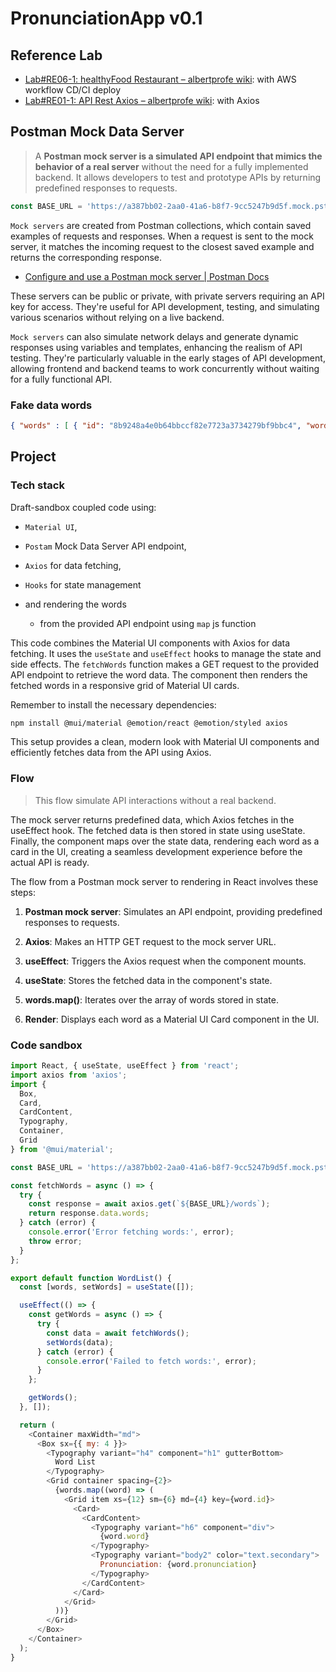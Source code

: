 # PronunciationApp v0.1

## Reference Lab

- [Lab#RE06-1: healthyFood Restaurant – albertprofe wiki](https://albertprofe.dev/reactjs/rjslab6-1.html): with AWS workflow CD/CI deploy
- [Lab#RE01-1: API Rest Axios – albertprofe wiki](https://albertprofe.dev/reactjs/rjslab1.html): with Axios

## Postman Mock Data Server

> A **Postman mock server is a simulated API endpoint that mimics the behavior of a real server** without the need for a fully implemented backend. It allows developers to test and prototype APIs by returning predefined responses to requests. 

```js
const BASE_URL = 'https://a387bb02-2aa0-41a6-b8f7-9cc5247b9d5f.mock.pstmn.io';
```

`Mock servers` are created from Postman collections, which contain saved examples of requests and responses. When a request is sent to the mock server, it matches the incoming request to the closest saved example and returns the corresponding response.

- [Configure and use a Postman mock server | Postman Docs](https://learning.postman.com/docs/designing-and-developing-your-api/mocking-data/setting-up-mock/)

These servers can be public or private, with private servers requiring an API key for access. They're useful for API development, testing, and simulating various scenarios without relying on a live backend.

`Mock servers` can also simulate network delays and generate dynamic responses using variables and templates, enhancing the realism of API testing. They're particularly valuable in the early stages of API development, allowing frontend and backend teams to work concurrently without waiting for a fully functional API.

### Fake data words

```json
{ "words" : [ { "id": "8b9248a4e0b64bbccf82e7723a3734279bf9bbc4", "word": "benevolent", "pronunciation": "/bɪˈnɛvələnt/" }, { "id": "3a7bd3e2a07e8c7e9b6e0d2c1f4a5b8d9c0e3f2", "word": "serendipity", "pronunciation": "/ˌserənˈdɪpɪti/" }, { "id": "5c9d7f3e1a2b4d6e8g0h9i7j6k5l4m3n2o1p", "word": "ephemeral", "pronunciation": "/ɪˈfɛmərəl/" }, { "id": "2f4e6d8c0b2a4d6e8f0a2c4e6g8i0k2m4o6q", "word": "ubiquitous", "pronunciation": "/juːˈbɪkwɪtəs/" }, { "id": "7h9j1l3n5p7r9t1v3x5z7b9d1f3h5j7l9n", "word": "mellifluous", "pronunciation": "/məˈlɪfluəs/" }, { "id": "1a3c5e7g9i1k3m5o7q9s1u3w5y7a9c1e3", "word": "eloquent", "pronunciation": "/ˈɛləkwənt/" }, { "id": "4b6d8f0h2j4l6n8p0r2t4v6x8z0b2d4f6", "word": "quintessential", "pronunciation": "/ˌkwɪntɪˈsenʃəl/" }, { "id": "9k1m3o5q7s9u1w3y5a7c9e1g3i5k7m9o", "word": "ethereal", "pronunciation": "/ɪˈθɪəriəl/" }, { "id": "2p4r6t8v0x2z4b6d8f0h2j4l6n8p0r2t", "word": "surreptitious", "pronunciation": "/ˌsʌrəpˈtɪʃəs/" }, { "id": "5u7w9y1a3c5e7g9i1k3m5o7q9s1u3w5", "word": "labyrinthine", "pronunciation": "/ˌlæbəˈrɪnθaɪn/" } ]}
```

## Project

### Tech stack

Draft-sandbox coupled code using:

- `Material UI`,

- `Postam` Mock Data Server API endpoint,

- `Axios` for data fetching,

- `Hooks` for state management

- and rendering the words 
  
  - from the provided API endpoint using `map` js function

This code combines the Material UI components with Axios for data fetching. It uses the `useState` and `useEffect` hooks to manage the state and side effects. The `fetchWords` function makes a GET request to the provided API endpoint to retrieve the word data. The component then renders the fetched words in a responsive grid of Material UI cards.

Remember to install the necessary dependencies:

```bash
npm install @mui/material @emotion/react @emotion/styled axios
```

This setup provides a clean, modern look with Material UI components and efficiently fetches data from the API using Axios.

### Flow

> This flow simulate API interactions without a real backend. 

The mock server returns predefined data, which Axios fetches in the useEffect hook. The fetched data is then stored in state using useState. Finally, the component maps over the state data, rendering each word as a card in the UI, creating a seamless development experience before the actual API is ready.

The flow from a Postman mock server to rendering in React involves these steps:

1. **Postman mock server**: Simulates an API endpoint, providing predefined responses to requests.

2. **Axios**: Makes an HTTP GET request to the mock server URL.

3. **useEffect**: Triggers the Axios request when the component mounts.

4. **useState**: Stores the fetched data in the component's state.

5. **words.map()**: Iterates over the array of words stored in state.

6. **Render**: Displays each word as a Material UI Card component in the UI.

### Code sandbox

```js
import React, { useState, useEffect } from 'react';
import axios from 'axios';
import { 
  Box, 
  Card, 
  CardContent, 
  Typography, 
  Container, 
  Grid 
} from '@mui/material';

const BASE_URL = 'https://a387bb02-2aa0-41a6-b8f7-9cc5247b9d5f.mock.pstmn.io';

const fetchWords = async () => {
  try {
    const response = await axios.get(`${BASE_URL}/words`);
    return response.data.words;
  } catch (error) {
    console.error('Error fetching words:', error);
    throw error;
  }
};

export default function WordList() {
  const [words, setWords] = useState([]);

  useEffect(() => {
    const getWords = async () => {
      try {
        const data = await fetchWords();
        setWords(data);
      } catch (error) {
        console.error('Failed to fetch words:', error);
      }
    };

    getWords();
  }, []);

  return (
    <Container maxWidth="md">
      <Box sx={{ my: 4 }}>
        <Typography variant="h4" component="h1" gutterBottom>
          Word List
        </Typography>
        <Grid container spacing={2}>
          {words.map((word) => (
            <Grid item xs={12} sm={6} md={4} key={word.id}>
              <Card>
                <CardContent>
                  <Typography variant="h6" component="div">
                    {word.word}
                  </Typography>
                  <Typography variant="body2" color="text.secondary">
                    Pronunciation: {word.pronunciation}
                  </Typography>
                </CardContent>
              </Card>
            </Grid>
          ))}
        </Grid>
      </Box>
    </Container>
  );
}
```
